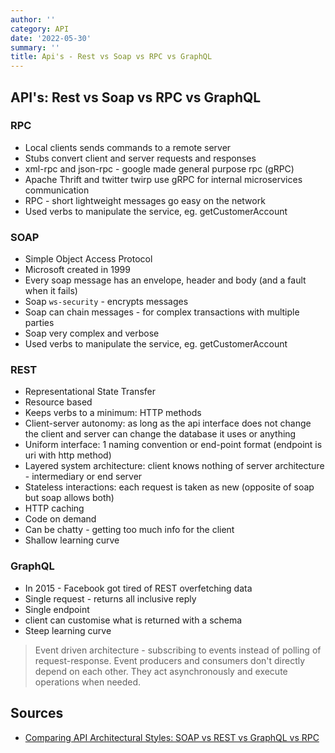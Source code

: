```yaml
---
author: ''
category: API
date: '2022-05-30'
summary: ''
title: Api's - Rest vs Soap vs RPC vs GraphQL
---
```


## API's: Rest vs Soap vs RPC vs GraphQL

### RPC

* Local clients sends commands to a remote server
* Stubs convert client and server requests and responses
* xml-rpc and json-rpc - google made general purpose rpc (gRPC)
* Apache Thrift and twitter twirp use gRPC for internal microservices communication
* RPC - short lightweight messages go easy on the network
* Used verbs to manipulate the service, eg. getCustomerAccount

### SOAP

* Simple Object Access Protocol
* Microsoft created in 1999
* Every soap message has an envelope, header and body (and a fault when it fails)
* Soap `ws-security` - encrypts messages
* Soap can chain messages - for complex transactions with multiple parties
* Soap very complex and verbose
* Used verbs to manipulate the service, eg. getCustomerAccount

### REST

* Representational State Transfer
* Resource based
* Keeps verbs to a minimum: HTTP methods
* Client-server autonomy: as long as the api interface does not change the client and server can change the database it uses or anything
* Uniform interface: 1 naming convention or end-point format (endpoint is uri with http method)
* Layered system architecture: client knows nothing of server architecture - intermediary or end server
* Stateless interactions: each request is taken as new (opposite of soap but soap allows both)
* HTTP caching
* Code on demand
* Can be chatty - getting too much info for the client
* Shallow learning curve

### GraphQL

* In 2015 - Facebook got tired of REST overfetching data
* Single request - returns all inclusive reply
* Single endpoint
* client can customise what is returned with a schema
* Steep learning curve

> Event driven architecture - subscribing to events instead of polling of request-response. Event producers and consumers don't directly depend on each other. They act asynchronously and execute operations when needed.






## Sources

* [Comparing API Architectural Styles: SOAP vs REST vs GraphQL vs RPC](https://www.altexsoft.com/blog/soap-vs-rest-vs-graphql-vs-rpc/)